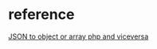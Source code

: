 # reference
[JSON to object or array php and viceversa](https://jonsuh.com/blog/convert-loop-through-json-php-javascript-arrays-objects/)
